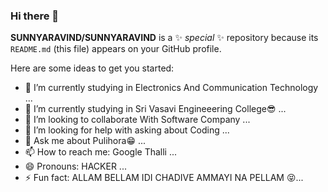 ### Hi there 👋


**SUNNYARAVIND/SUNNYARAVIND** is a ✨ _special_ ✨ repository because its `README.md` (this file) appears on your GitHub profile.

Here are some ideas to get you started:

- 🔭 I’m currently studying in Electronics And Communication Technology ...
- 🌱 I’m currently studying in Sri Vasavi Engineeering College😎 ...
- 👯 I’m looking to collaborate With Software Company ...
- 🤔 I’m looking for help with asking about Coding ...
- 💬 Ask me about Pulihora😁 ...
- 📫 How to reach me: Google Thalli ...
- 😄 Pronouns: HACKER ...
- ⚡ Fun fact: ALLAM BELLAM IDI CHADIVE AMMAYI NA PELLAM 😝...

